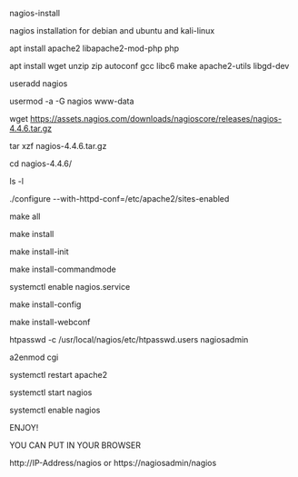 nagios-install

nagios installation for debian and ubuntu and kali-linux

apt install apache2 libapache2-mod-php php

apt install wget unzip zip autoconf gcc libc6 make apache2-utils libgd-dev

useradd nagios

usermod -a -G nagios www-data

wget https://assets.nagios.com/downloads/nagioscore/releases/nagios-4.4.6.tar.gz

tar xzf nagios-4.4.6.tar.gz 

cd nagios-4.4.6/

ls -l

./configure --with-httpd-conf=/etc/apache2/sites-enabled

make all

make install

make install-init

make install-commandmode

systemctl enable nagios.service

make install-config

make install-webconf

htpasswd -c /usr/local/nagios/etc/htpasswd.users nagiosadmin

a2enmod cgi

systemctl restart apache2

systemctl start nagios

systemctl enable nagios

ENJOY!

YOU CAN PUT IN YOUR BROWSER 

http://IP-Address/nagios or https://nagiosadmin/nagios

